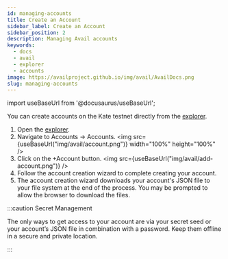 ```yaml
---
id: managing-accounts
title: Create an Account
sidebar_label: Create an Account
sidebar_position: 2
description: Managing Avail accounts
keywords:
  - docs
  - avail
  - explorer
  - accounts
image: https://availproject.github.io/img/avail/AvailDocs.png
slug: managing-accounts
---
```

import useBaseUrl from '@docusaurus/useBaseUrl';

You can create accounts on the Kate testnet directly from the [explorer](https://kate.avail.tools/).

1. Open the [explorer](https://kate.avail.tools/).
2. Navigate to Accounts -> Accounts.
   <img src={useBaseUrl("img/avail/account.png")} width="100%" height="100%" />
3. Click on the +Account button.
   <img src={useBaseUrl("img/avail/add-account.png")} />
4. Follow the account creation wizard to complete creating your
   account.
5. The account creation wizard downloads your account's JSON file to
   your file system at the end of the process. You may be prompted to
   allow the browser to download the files.

:::caution Secret Management

The only ways to get access to your account are via your secret seed or your account’s JSON file in combination with a password. Keep them offline in a secure and private location.

:::
